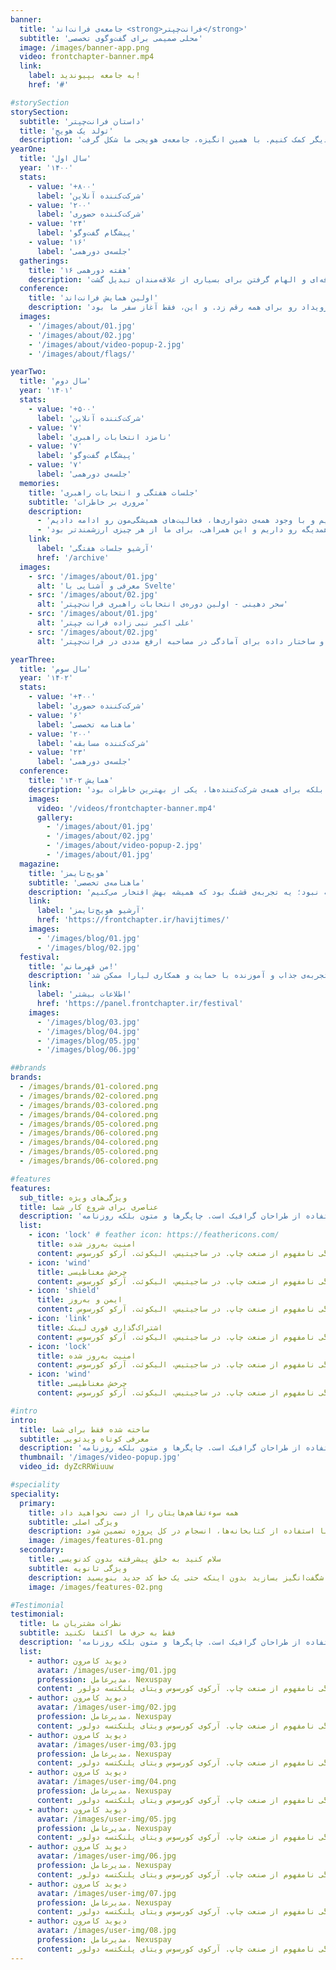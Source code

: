 ```yaml
---
banner:
  title: 'جامعه‌ی فرانت‌اند <strong>فرانت‌چپتر</strong>'
  subtitle: 'محلی صمیمی برای گفت‌وگوی تخصصی'
  image: /images/banner-app.png
  video: frontchapter-banner.mp4
  link:
    label: به جامعه بپیوندید!
    href: '#'

#storySection
storySection:
  subtitle: 'داستان فرانت‌چپتر'
  title: 'تولد یک هویج'
  description: 'ایده‌ی چپتر ابتدا در بلاگ اسپاتیفای مطرح شد و به سرعت در سراسر جهان محبوبیت یافت. این رویکرد به تیم‌های مختلف درون یک شرکت اجازه می‌دهد تا تجربه‌هایشان را با یکدیگر به اشتراک بگذارند. این اشتراک‌گذاری دانش و تصمیم‌گیری‌های فراتر از سطح تیمی، باعث ایجاد هم‌افزایی مضاعفی در سازمان می‌شود. ما نیز با الهام از این ایده، تصمیم گرفتیم فضایی برای برنامه‌نویسان و شرکت‌های ایرانی ایجاد کنیم تا بتوانند تجربه‌های خود را با یکدیگر مبادله کنند. این اجتماع به ما امکان می‌دهد که از رویدادها و چالش‌هایی که در هفته گذشته با آنها مواجه بوده‌ایم، مطلع شویم و به یکدیگر کمک کنیم. با همین انگیزه، جامعه‌ی هویجی ما شکل گرفت.'
yearOne:
  title: 'سال اول'
  year: '۱۴۰۰'
  stats:
    - value: '+۸۰۰'
      label: 'شرکت‌کننده آنلاین'
    - value: '۲۰۰'
      label: 'شرکت‌کننده حضوری'
    - value: '۲۴'
      label: 'پیشگام گفت‌وگو'
    - value: '۱۶'
      label: 'جلسه‌ی دورهمی'
  gatherings:
    title: '۱۶ هفته دورهمی'
    description: 'دورهمی‌های آنلاین فرانت‌چپتر از همان ابتدا فرصتی برای یادگیری، اشتراک دانش، و ارتباط مستقیم با پیشگامان دنیای فرانت‌اند بود. هر دو هفته یک بار، با موضوعات جذاب و کاربردی، میزبان افرادی می‌شویم که تجربه‌ها و مسیرهای الهام‌بخشی را با خود به همراه دارند. با گذشت زمان، این دورهمی‌ها به یکی از نقاط قوت جامعه‌ی فرانت‌چپتر تبدیل شدند. تعداد همراهان و دنبال‌کنندگان این جلسات هر روز بیشتر شد و این فضای گفتگو به پلی برای رشد حرفه‌ای و الهام گرفتن برای بسیاری از علاقه‌مندان تبدیل گشت.'
  conference:
    title: 'اولین همایش فرانت‌اند'
    description: 'فرانت‌چپتر با یک رویا شروع شد؛ رویای ساختن لحظاتی که فراتر از یک همایش معمولی باشه. در اسفند ۱۴۰۰، برای اولین بار، این رویا رو به واقعیت تبدیل کردیم و اولین همایش فرانت‌اند رو در بابلسر برگزار کردیم. ایده‌ی ترکیب سفر و همایش از همون اول هیجان‌انگیز بود، اما اجرای اون نیاز به یک تیم پرانرژی و تلاش بی‌وقفه داشت. از رزرو اتوبوس برای سخنران‌ها و شرکت‌کننده‌ها گرفته تا انتخاب یک اقامتگاه ساحلی، همه چیز به دقت برنامه‌ریزی شد تا یک تجربه‌ی خاص و به‌یادماندنی خلق کنیم. شب قبل از همایش، دورهم جمع شدیم. چای آتیشی، موزیک زنده، و صدای خنده‌ها فضای ساحلی رو پر کرده بود. فردای اون شب، در روز همایش، همه پر از انرژی و هیجان بودیم. این ترکیب از لحظه‌های صمیمی و حرفه‌ای، تجربه‌ای متفاوت از یک رویداد رو برای همه رقم زد. و این، فقط آغاز سفر ما بود.'
  images:
    - '/images/about/01.jpg'
    - '/images/about/02.jpg'
    - '/images/about/video-popup-2.jpg'
    - '/images/about/flags/'

yearTwo:
  title: 'سال دوم'
  year: '۱۴۰۱'
  stats:
    - value: '+۵۰۰'
      label: 'شرکت‌کننده آنلاین'
    - value: '۷'
      label: 'نامزد انتخابات راهبری'
    - value: '۷'
      label: 'پیشگام گفت‌وگو'
    - value: '۷'
      label: 'جلسه‌ی دورهمی'
  memories:
    title: 'جلسات هفتگی و انتخابات راهبری'
    subtitle: 'مروری بر خاطرات'
    description:
      - 'سال ۱۴۰۱ برای همه‌ی ما سالی پر از چالش بود. روزهایی که گاهی ادامه دادن مسیر سخت به نظر می‌رسید، اما ما کنار هم بودیم؛ با هم ایستادیم و با وجود همه‌ی دشواری‌ها، فعالیت‌های همیشگی‌مون رو ادامه دادیم.'
      - 'در میان این روزهای سخت، لحظاتی ساختیم که پر از امید و انرژی بود. لحظاتی که به ما یادآوری می‌کرد چرا این مسیر رو شروع کردیم و چرا هنوز هم کنار هم موندیم. خوشحال بودیم که همچنان همدیگه رو داریم و این همراهی، برای ما از هر چیزی ارزشمندتر بود.'
    link:
      label: 'آرشیو جلسات هفتگی'
      href: '/archive'
  images:
    - src: '/images/about/01.jpg'
      alt: 'معرفی و آشنایی با Svelte'
    - src: '/images/about/02.jpg'
      alt: 'سحر دهینی - اولین دوره‌ی انتخابات راهبری فرانت‌چپتر'
    - src: '/images/about/01.jpg'
      alt: 'علی اکبر نبی زاده فرانت چپتر'
    - src: '/images/about/02.jpg'
      alt: 'الگوریتم و ساختار داده برای آمادگی در مصاحبه ارفع مددی در فرانت‌چپتر'

yearThree:
  title: 'سال سوم'
  year: '۱۴۰۲'
  stats:
    - value: '+۴۰۰'
      label: 'شرکت‌کننده حضوری'
    - value: '۶'
      label: 'ماهنامه تخصصی'
    - value: '۲۰۰'
      label: 'شرکت‌کننده مسابقه'
    - value: '۲۳'
      label: 'جلسه‌ی دورهمی'
  conference:
    title: 'همایش ۱۴۰۲'
    description: 'برگزاری دومین سری همایش، راهی پر از چالش بود. اما با تلاش‌های بی‌وقفه‌ی تیم اجرایی و همراهی دوستان، توانستیم این رویداد را به تجربه‌ای فراموش‌نشدنی تبدیل کنیم. از اتوبوس‌ها و یک رزرو کامل یک هتل لب دریا برای سخنران‌ها و شرکت‌کننده‌ها گرفته تا انتخاب بهترین سالن همایش در شمال ایران، با ظرفیت ۸۰۰ نفر در حوالی جنگل‌های زیبای مازندران، همه چیز با دقت برنامه‌ریزی شد. دورهمی شب قبل از همایش، فضایی گرم و صمیمی ایجاد کرد که نویدبخش روزی پر از هیجان و یادگیری بود. در روز همایش، ستاره‌های دنیای فرانت‌اند ایران به عنوان تیم سخنران گرد هم آمدند و در کنار صدها شرکت‌کننده، لحظاتی خاص و به‌یادماندنی خلق کردند. این تجربه نه‌تنها برای ما، بلکه برای همه‌ی شرکت‌کننده‌ها، یکی از بهترین خاطرات بود.'
    images:
      video: '/videos/frontchapter-banner.mp4'
      gallery:
        - '/images/about/01.jpg'
        - '/images/about/02.jpg'
        - '/images/about/video-popup-2.jpg'
        - '/images/about/01.jpg'
  magazine:
    title: 'هویج‌تایمز'
    subtitle: 'ماهنامه‌ی تخصصی'
    description: 'تو سال ۱۴۰۲، ایده‌ی اولین ماهنامه‌ی تخصصی فرانت‌اند به فارسی به ذهنمون رسید. شش شماره منتشر کردیم و تو هر شماره، اخبار، ابزارهایی که خودمون استفاده کرده بودیم، ویدیوها و مقاله‌های کاربردی و همین‌طور همایش‌های مهم رو پوشش دادیم. میم‌ها و شوخی‌های خاص ماهنامه هم باعث شده بود فضا صمیمی و خودمونی باشه. این ماهنامه برامون فقط یه نشریه نبود؛ یه تجربه‌ی قشنگ بود که همیشه بهش افتخار می‌کنیم.'
    link:
      label: 'آرشیو هویج‌تایمز'
      href: 'https://frontchapter.ir/havijtimes/'
    images:
      - '/images/blog/01.jpg'
      - '/images/blog/02.jpg'
  festival:
    title: 'من قهرمانم!'
    description: 'شرکت‌ها بودیم، اما این بار هدف، ساختن بلاگ و سایت شخصی‌مون بود. تو این چالش، هم مهارت‌هامون رو به چالش کشیدیم، هم خلاقیتمون رو تقویت کردیم و از همه مهم‌تر، یه قدم بزرگ برای برندینگ شخصی‌مون برداشتیم. بیش از ۱۰۰ برنامه‌نویس توی این مسابقه شرکت کردند. برنده‌ها با دو شیوه‌ی رای‌گیری مردمی و نظر تیم داوری انتخاب شدن و جوایز مختلفی بهشون اهدا شد. این تجربه‌ی جذاب و آموزنده با حمایت و همکاری لیارا ممکن شد.'
    link:
      label: 'اطلاعات بیشتر'
      href: 'https://panel.frontchapter.ir/festival'
    images:
      - '/images/blog/03.jpg'
      - '/images/blog/04.jpg'
      - '/images/blog/05.jpg'
      - '/images/blog/06.jpg'

##brands
brands:
  - /images/brands/01-colored.png
  - /images/brands/02-colored.png
  - /images/brands/03-colored.png
  - /images/brands/04-colored.png
  - /images/brands/05-colored.png
  - /images/brands/06-colored.png
  - /images/brands/04-colored.png
  - /images/brands/05-colored.png
  - /images/brands/06-colored.png

#features
features:
  sub_title: ویژگی‌های ویژه
  title: عناصری برای شروع کار شما
  description: 'لورم ایپسوم متن ساختگی با تولید سادگی نامفهوم از صنعت چاپ و با استفاده از طراحان گرافیک است. چاپگرها و متون بلکه روزنامه.'
  list:
    - icon: 'lock' # feather icon: https://feathericons.com/
      title: امنیت به‌روز شده
      content: لورم ایپسوم متن ساختگی با تولید سادگی نامفهوم از صنعت چاپ. در ساجیتیس، الیکوئت. آرکو کورسوس
    - icon: 'wind'
      title: چرخش مغناطیسی
      content: لورم ایپسوم متن ساختگی با تولید سادگی نامفهوم از صنعت چاپ. در ساجیتیس، الیکوئت. آرکو کورسوس
    - icon: 'shield'
      title: ایمن و به‌روز
      content: لورم ایپسوم متن ساختگی با تولید سادگی نامفهوم از صنعت چاپ. در ساجیتیس، الیکوئت. آرکو کورسوس
    - icon: 'link'
      title: اشتراک‌گذاری فوری لینک
      content: لورم ایپسوم متن ساختگی با تولید سادگی نامفهوم از صنعت چاپ. در ساجیتیس، الیکوئت. آرکو کورسوس
    - icon: 'lock'
      title: امنیت به‌روز شده
      content: لورم ایپسوم متن ساختگی با تولید سادگی نامفهوم از صنعت چاپ. در ساجیتیس، الیکوئت. آرکو کورسوس
    - icon: 'wind'
      title: چرخش مغناطیسی
      content: لورم ایپسوم متن ساختگی با تولید سادگی نامفهوم از صنعت چاپ. در ساجیتیس، الیکوئت. آرکو کورسوس

#intro
intro:
  title: ساخته شده فقط برای شما
  subtitle: معرفی کوتاه ویدئویی
  description: 'لورم ایپسوم متن ساختگی با تولید سادگی نامفهوم از صنعت چاپ و با استفاده از طراحان گرافیک است. چاپگرها و متون بلکه روزنامه.'
  thumbnail: '/images/video-popup.jpg'
  video_id: dyZcRRWiuuw

#speciality
speciality:
  primary:
    title: همه سوءتفاهم‌هایتان را از دست نخواهید داد
    subtitle: ویژگی اصلی
    description: از دیدگاه طراحی خود محافظت کنید و هیچ چیز را به تفسیر واگذار نکنید. تعاملات تیمی را به سرعت به اشتراک بگذارید و دسترسی داشته باشید تا با استفاده از کتابخانه‌ها، انسجام در کل پروژه تضمین شود.
    image: /images/features-01.png
  secondary:
    title: سلام کنید به خلق پیشرفته بدون کدنویسی
    subtitle: ویژگی ثانویه
    description: از ساده‌ترین تعاملات تا آن‌هایی که از فرمول‌های سطح اکسل استفاده می‌کنند، پروتوپای همه را پشتیبانی می‌کند. هر روز تعاملات جدید و شگفت‌انگیز بسازید بدون اینکه حتی یک خط کد جدید بنویسید.
    image: /images/features-02.png

#Testimonial
testimonial:
  title: نظرات مشتریان ما
  subtitle: فقط به حرف ما اکتفا نکنید
  description: 'لورم ایپسوم متن ساختگی با تولید سادگی نامفهوم از صنعت چاپ و با استفاده از طراحان گرافیک است. چاپگرها و متون بلکه روزنامه.'
  list:
    - author: دیوید کامرون
      avatar: /images/user-img/01.jpg
      profession: مدیرعامل، Nexuspay
      content: لورم ایپسوم متن ساختگی با تولید سادگی نامفهوم از صنعت چاپ. آرکوی کورسوس ویتای پلنکتسه دولور
    - author: دیوید کامرون
      avatar: /images/user-img/02.jpg
      profession: مدیرعامل، Nexuspay
      content: لورم ایپسوم متن ساختگی با تولید سادگی نامفهوم از صنعت چاپ. آرکوی کورسوس ویتای پلنکتسه دولور
    - author: دیوید کامرون
      avatar: /images/user-img/03.jpg
      profession: مدیرعامل، Nexuspay
      content: لورم ایپسوم متن ساختگی با تولید سادگی نامفهوم از صنعت چاپ. آرکوی کورسوس ویتای پلنکتسه دولور
    - author: دیوید کامرون
      avatar: /images/user-img/04.png
      profession: مدیرعامل، Nexuspay
      content: لورم ایپسوم متن ساختگی با تولید سادگی نامفهوم از صنعت چاپ. آرکوی کورسوس ویتای پلنکتسه دولور
    - author: دیوید کامرون
      avatar: /images/user-img/05.jpg
      profession: مدیرعامل، Nexuspay
      content: لورم ایپسوم متن ساختگی با تولید سادگی نامفهوم از صنعت چاپ. آرکوی کورسوس ویتای پلنکتسه دولور
    - author: دیوید کامرون
      avatar: /images/user-img/06.jpg
      profession: مدیرعامل، Nexuspay
      content: لورم ایپسوم متن ساختگی با تولید سادگی نامفهوم از صنعت چاپ. آرکوی کورسوس ویتای پلنکتسه دولور
    - author: دیوید کامرون
      avatar: /images/user-img/07.jpg
      profession: مدیرعامل، Nexuspay
      content: لورم ایپسوم متن ساختگی با تولید سادگی نامفهوم از صنعت چاپ. آرکوی کورسوس ویتای پلنکتسه دولور
    - author: دیوید کامرون
      avatar: /images/user-img/08.jpg
      profession: مدیرعامل، Nexuspay
      content: لورم ایپسوم متن ساختگی با تولید سادگی نامفهوم از صنعت چاپ. آرکوی کورسوس ویتای پلنکتسه دولور
---
```


